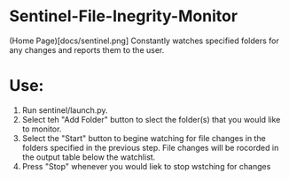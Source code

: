 # Sentinel-File-Inegrity-Monitor

(Home Page)[docs/sentinel.png]
Constantly watches specified folders for any changes and reports them to the user.

# Use:
1. Run sentinel/launch.py.
2. Select teh "Add Folder" button to slect the folder(s) that you would like to monitor.
3. Select the "Start" button to begine watching for file changes in the folders specified in the previous step. File changes will be rocorded in the output table below the watchlist.
5. Press "Stop" whenever you would liek to stop wstching for changes
